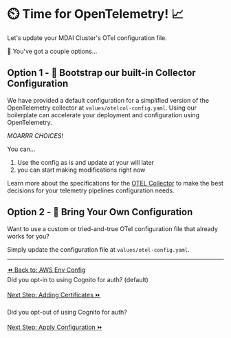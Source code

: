 # ⏲️ Time for OpenTelemetry! 📈

Let's update your MDAI Cluster's OTel configuration file.

🤔 You've got a couple options...

## Option 1 - 👢 Bootstrap our built-in Collector Configuration

We have provided a default configuration for a simplified version of the OpenTelemetry collector at `values/otelcol-config.yaml`. Using our boilerplate can accelerate your deployment and configuration using OpenTelemetry.

*MOARRR CHOICES!*

You can...
1. Use the config as is and update at your will later
2. you can start making modifications right now

Learn more about the specifications for the [OTEL Collector](https://opentelemetry.io/docs/collector/) to make the best decisions for your telemetry pipelines configuration needs.


## Option 2 - 🧳 Bring Your Own Configuration
Want to use a custom or tried-and-true OTel configuration file that already works for you?

Simply update the configuration file at `values/otel-config.yaml`.

----
<div class="left">
  <a href="./aws-env.md">⏪ Back to: AWS Env Config</a>
</div>
<div class="right">
  <div>Did you opt-in to using Cognito for auth? (default)<div><br />
  <a href="./adding-certs.md">Next Step: Adding Certificates ⏩</a><br /><br />
  <div>Did you opt-out of using Cognito for auth?<div><br />
  <a href="./apply-config.md">Next Step: Apply Configuration ⏩</a>
</div>
